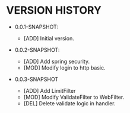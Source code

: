 # VERSION HISTORY

- 0.0.1-SNAPSHOT:
  - [ADD] Initial version.
  
- 0.0.2-SNAPSHOT:
  - [ADD] Add spring security.
  - [MOD] Modify login to http basic.
  
- 0.0.3-SNAPSHOT
  - [ADD] Add LimitFilter
  - [MOD] Modify ValidateFilter to WebFilter.
  - [DEL] Delete validate logic in handler.